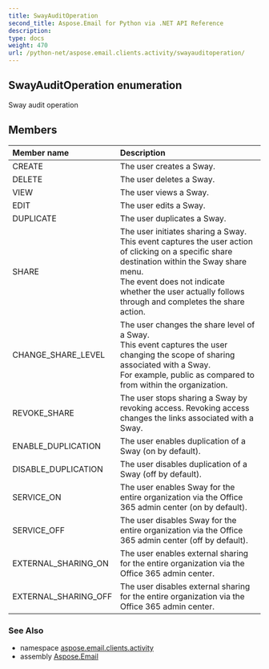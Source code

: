 ```yaml
---
title: SwayAuditOperation
second_title: Aspose.Email for Python via .NET API Reference
description: 
type: docs
weight: 470
url: /python-net/aspose.email.clients.activity/swayauditoperation/
---
```


## SwayAuditOperation enumeration

Sway audit operation

## Members
| Member name | Description |
| :- | :- |
|CREATE|The user creates a Sway.|
|DELETE|The user deletes a Sway.|
|VIEW|The user views a Sway.|
|EDIT|The user edits a Sway.|
|DUPLICATE|The user duplicates a Sway.|
|SHARE|The user initiates sharing a Sway. <br/>            This event captures the user action of clicking on a specific share destination within the Sway share menu. <br/>            The event does not indicate whether the user actually follows through and completes the share action.|
|CHANGE_SHARE_LEVEL|The user changes the share level of a Sway. <br/>            This event captures the user changing the scope of sharing associated with a Sway. <br/>            For example, public as compared to from within the organization.|
|REVOKE_SHARE|The user stops sharing a Sway by revoking access. Revoking access changes the links associated with a Sway.|
|ENABLE_DUPLICATION|The user enables duplication of a Sway (on by default).|
|DISABLE_DUPLICATION|The user disables duplication of a Sway (off by default).|
|SERVICE_ON|The user enables Sway for the entire organization via the Office 365 admin center (on by default).|
|SERVICE_OFF|The user disables Sway for the entire organization via the Office 365 admin center (off by default).|
|EXTERNAL_SHARING_ON|The user enables external sharing for the entire organization via the Office 365 admin center.|
|EXTERNAL_SHARING_OFF|The user disables external sharing for the entire organization via the Office 365 admin center.|

### See Also

* namespace [aspose.email.clients.activity](/python-net/aspose.email.clients.activity/)
* assembly [Aspose.Email](/python-net/)

